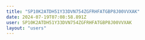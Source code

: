 ```yaml
---
title: "SP10K2ATDH51Y33DVN754ZGFRHFATGBP8J00VVXAK"
date: 2024-07-19T07:08:58.891Z
user: SP10K2ATDH51Y33DVN754ZGFRHFATGBP8J00VVXAK
layout: "users"
---
```

    